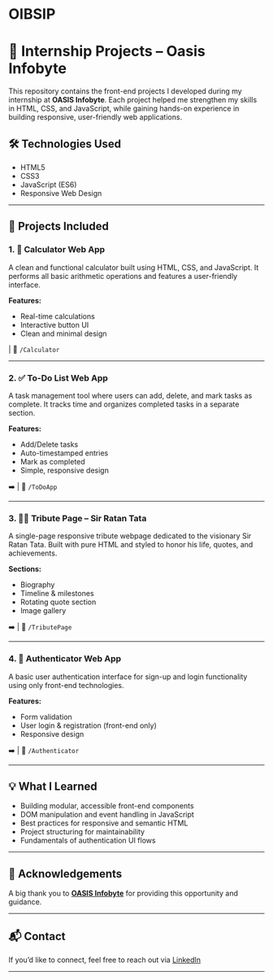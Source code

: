 # OIBSIP
# 🌟 Internship Projects – Oasis Infobyte

This repository contains the front-end projects I developed during my internship at **OASIS Infobyte**. Each project helped me strengthen my skills in HTML, CSS, and JavaScript, while gaining hands-on experience in building responsive, user-friendly web applications.

## 🛠️ Technologies Used
- HTML5
- CSS3
- JavaScript (ES6)
- Responsive Web Design

---

## 📁 Projects Included

### 1. 🔢 Calculator Web App
A clean and functional calculator built using HTML, CSS, and JavaScript. It performs all basic arithmetic operations and features a user-friendly interface.

**Features:**
- Real-time calculations
- Interactive button UI
- Clean and minimal design

 | 📂 `/Calculator`

---

### 2. ✅ To-Do List Web App
A task management tool where users can add, delete, and mark tasks as complete. It tracks time and organizes completed tasks in a separate section.

**Features:**
- Add/Delete tasks
- Auto-timestamped entries
- Mark as completed
- Simple, responsive design

➡️ | 📂 `/ToDoApp`

---

### 3. 🧑‍💼 Tribute Page – Sir Ratan Tata
A single-page responsive tribute webpage dedicated to the visionary Sir Ratan Tata. Built with pure HTML and styled to honor his life, quotes, and achievements.

**Sections:**
- Biography
- Timeline & milestones
- Rotating quote section
- Image gallery

➡️ | 📂 `/TributePage`

---

### 4. 🔐 Authenticator Web App
A basic user authentication interface for sign-up and login functionality using only front-end technologies.

**Features:**
- Form validation
- User login & registration (front-end only)
- Responsive design

➡️ | 📂 `/Authenticator`

---

## 💡 What I Learned
- Building modular, accessible front-end components
- DOM manipulation and event handling in JavaScript
- Best practices for responsive and semantic HTML
- Project structuring for maintainability
- Fundamentals of authentication UI flows

---

## 🙏 Acknowledgements
A big thank you to **[OASIS Infobyte](https://www.linkedin.com/company/oasis-infobyte/)** for providing this opportunity and guidance.  

---

## 📬 Contact
If you’d like to connect, feel free to reach out via [LinkedIn](https://www.linkedin.com/in/neha-saini-b56464283/)

---


